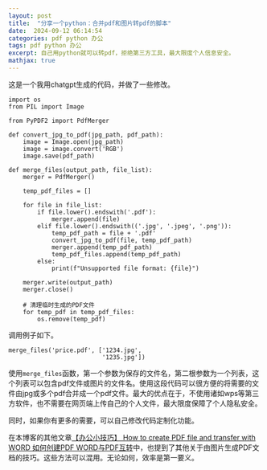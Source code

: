 ```yaml
---
layout: post
title:  "分享一个python：合并pdf和图片转pdf的脚本"
date:  2024-09-12 06:14:54
categories: pdf python 办公
tags: pdf python 办公
excerpt: 自己用python就可以转pdf，拒绝第三方工具，最大限度个人信息安全。
mathjax: true
---
```



这是一个我用chatgpt生成的代码，并做了一些修改。
```
import os
from PIL import Image

from PyPDF2 import PdfMerger

def convert_jpg_to_pdf(jpg_path, pdf_path):
    image = Image.open(jpg_path)
    image = image.convert('RGB')
    image.save(pdf_path)

def merge_files(output_path, file_list):
    merger = PdfMerger()

    temp_pdf_files = []

    for file in file_list:
        if file.lower().endswith('.pdf'):
            merger.append(file)
        elif file.lower().endswith(('.jpg', '.jpeg', '.png')):
            temp_pdf_path = file + '.pdf'
            convert_jpg_to_pdf(file, temp_pdf_path)
            merger.append(temp_pdf_path)
            temp_pdf_files.append(temp_pdf_path)
        else:
            print(f"Unsupported file format: {file}")

    merger.write(output_path)
    merger.close()

    # 清理临时生成的PDF文件
    for temp_pdf in temp_pdf_files:
        os.remove(temp_pdf)
```

调用例子如下。

```
merge_files('price.pdf', ['1234.jpg',
                          '1235.jpg'])
```
使用```merge_files```函数，第一个参数为保存的文件名，第二根参数为一个列表，这个列表可以包含pdf文件或图片的文件名。使用这段代码可以很方便的将需要的文件由jpg或多个pdf合并成一个pdf文件。最大的优点在于，不使用诸如wps等第三方软件，也不需要在网页端上传自己的个人文件，最大限度保障了个人隐私安全。

同时，如果你有更多的需要，可以自己修改代码定制化功能。

在本博客的其他文章[【办公小技巧】 How to create PDF file and transfer with WORD 如何创建PDF WORD与PDF互转](https://amysang.com/python/%E5%8A%9E%E5%85%AC/pdf/%E5%B0%8F%E6%8A%80%E5%B7%A7/2022/06/28/how-to-turn-into-pdf/)中，也提到了其他关于由图片生成PDF文档的技巧。这些方法可以混用。无论如何，效率是第一要义。
